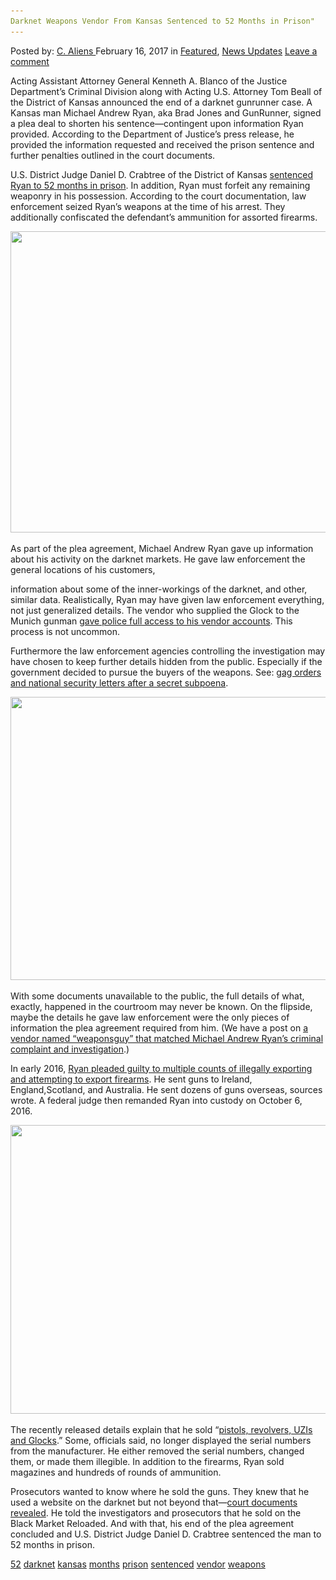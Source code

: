 ```yaml
---
Darknet Weapons Vendor From Kansas Sentenced to 52 Months in Prison"
---
```

<article class="post-listing post-18149 post type-post status-publish format-standard has-post-thumbnail hentry  tag-4830 tag-darknet tag-kansas tag-months tag-prison tag-sentenced tag-vendor tag-weapons">
<div class="post-inner">
    <span>Posted by: <a href="https://www.deepdotweb.com/author/caliens/" title="">C. Aliens </a></span>
<span>February 16, 2017</span>
<span>in <a href="https://www.deepdotweb.com/category/deepdot-news/" rel="category tag">Featured</a>, <a href="https://www.deepdotweb.com/category/news-updates/" rel="category tag">News Updates</a></span>
<span><a href="https://www.deepdotweb.com/2017/02/16/darknet-weapons-vendor-kansas-sentenced-52-months-prison/#respond">Leave a comment</a></span>
</p>
<div class="clear"></div>
    
<p>Acting Assistant Attorney General Kenneth A. Blanco of the Justice Department’s Criminal Division along with Acting U.S. Attorney Tom Beall of the District of Kansas announced the end of a darknet gunrunner case. A Kansas man Michael Andrew Ryan, aka Brad Jones and GunRunner, signed a plea deal to shorten his sentence—contingent upon information Ryan provided. According to the Department of Justice&#8217;s press release, he provided the information requested and received the prison sentence and further penalties outlined in the court documents.</p>
<p>U.S. District Judge Daniel D. Crabtree of the District of Kansas <a href="http://www.kansascity.com/news/local/crime/article129764179.html#storylink=cpy">sentenced Ryan to 52 months in prison</a>. In addition, Ryan must forfeit any remaining weaponry in his possession. According to the court documentation, law enforcement seized Ryan’s weapons at the time of his arrest. They additionally confiscated the defendant&#8217;s ammunition for assorted firearms.</p>
<p><img class="wp-image-18156 aligncenter" src="/imgs/2017/02/word-image-17.png" width="810" height="482" srcset="/imgs/2017/02/word-image-17.png 2420w, /imgs/2017/02/word-image-17-300x179.png 300w, /imgs/2017/02/word-image-17-1024x609.png 1024w" sizes="(max-width: 810px) 100vw, 810px"/></p>
<p>As part of the plea agreement, Michael Andrew Ryan gave up information about his activity on the darknet markets. He gave law enforcement the general locations of his customers,</p>
<p>information about some of the inner-workings of the darknet, and other, similar data. Realistically, Ryan may have given law enforcement everything, not just generalized details. The vendor who supplied the Glock to the Munich gunman <a href="https://www.deepdotweb.com/2016/10/25/darknet-weapon-vendor-sold-weapons-munich-gunman-working-police/">gave police full access to his vendor accounts</a>. This process is not uncommon.</p>
<p>Furthermore the law enforcement agencies controlling the investigation may have chosen to keep further details hidden from the public. Especially if the government decided to pursue the buyers of the weapons. See: <a href="https://www.deepdotweb.com/2015/03/30/psa-5-reddit-accounts-subpoenaed-by-ice/">gag orders and national security letters after a secret subpoena</a>.</p>
<p><img class="wp-image-18157 aligncenter" src="/imgs/2017/02/word-image-18.png" width="766" height="453" srcset="/imgs/2017/02/word-image-18.png 2435w, /imgs/2017/02/word-image-18-300x177.png 300w, /imgs/2017/02/word-image-18-1024x606.png 1024w" sizes="(max-width: 766px) 100vw, 766px"/></p>
<p>With some documents unavailable to the public, the full details of what, exactly, happened in the courtroom may never be known. On the flipside, maybe the details he gave law enforcement were the only pieces of information the plea agreement required from him. (We have a post on <a href="https://www.deepdotweb.com/2015/04/07/is-vendor-weaponsguy-on-agora-atffbi/">a vendor named “weaponsguy” that matched Michael Andrew Ryan’s criminal complaint and investigation</a>.)</p>
<p>In early 2016, <a href="https://www.deepdotweb.com/2016/06/18/kansas-man-pleads-guilty-16-counts-illegal-firearms-exporting/">Ryan pleaded guilty to multiple counts of illegally exporting and attempting to export firearms</a>. He sent guns to Ireland, England,Scotland, and Australia. He sent dozens of guns overseas, sources wrote. A federal judge then remanded Ryan into custody on October 6, 2016.</p>
<p><img class="wp-image-18158 aligncenter" src="/imgs/2017/02/word-image-19.png" width="753" height="462" srcset="/imgs/2017/02/word-image-19.png 2346w, /imgs/2017/02/word-image-19-300x184.png 300w, /imgs/2017/02/word-image-19-1024x629.png 1024w" sizes="(max-width: 753px) 100vw, 753px"/></p>
<p>The recently released details explain that he sold “<a href="https://www.justice.gov/opa/pr/kansas-man-sentenced-52-months-exporting-firearms-overseas-purchasers-using-hidden">pistols, revolvers, UZIs and Glocks</a>.” Some, officials said, no longer displayed the serial numbers from the manufacturer. He either removed the serial numbers, changed them, or made them illegible. In addition to the firearms, Ryan sold magazines and hundreds of rounds of ammunition.</p>
<p>Prosecutors wanted to know where he sold the guns. They knew that he used a website on the darknet but not beyond that—<a href="https://www.scribd.com/document/261033274/Man-Charged-With-BTC-Purchase-of-Firearm-and-Silencer-on-Darknet">court documents revealed</a>. He told the investigators and prosecutors that he sold on the Black Market Reloaded. And with that, his end of the plea agreement concluded and U.S. District Judge Daniel D. Crabtree sentenced the man to 52 months in prison.</p>
</div>
<a href="https://www.deepdotweb.com/tag/52/" rel="tag">52</a> <a href="https://www.deepdotweb.com/tag/darknet/" rel="tag">darknet</a> <a href="https://www.deepdotweb.com/tag/kansas/" rel="tag">kansas</a> <a href="https://www.deepdotweb.com/tag/months/" rel="tag">months</a> <a href="https://www.deepdotweb.com/tag/prison/" rel="tag">prison</a> <a href="https://www.deepdotweb.com/tag/sentenced/" rel="tag">sentenced</a> <a href="https://www.deepdotweb.com/tag/vendor/" rel="tag">vendor</a> <a href="https://www.deepdotweb.com/tag/weapons/" rel="tag">weapons</a></span> <span style="display:none" class="updated">2017-02-16</span>
<div style="display:none" class="vcard author" itemprop="author" itemscope itemtype="http://schema.org/Person"><strong class="fn" itemprop="name"><a href="https://www.deepdotweb.com/author/caliens/" title="Posts by C. Aliens" rel="author">C. Aliens</a></strong></div>
    
